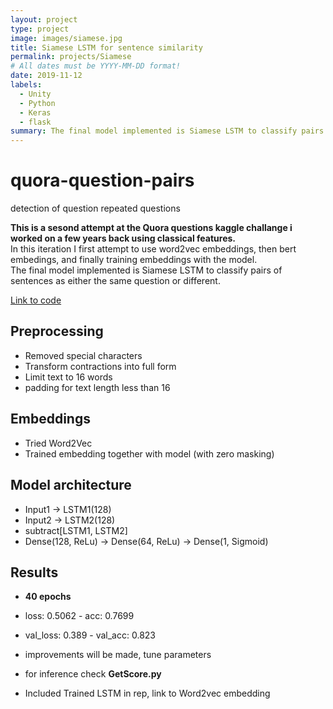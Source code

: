 ```yaml
---
layout: project
type: project
image: images/siamese.jpg
title: Siamese LSTM for sentence similarity
permalink: projects/Siamese
# All dates must be YYYY-MM-DD format!
date: 2019-11-12
labels:
  - Unity
  - Python
  - Keras
  - flask
summary: The final model implemented is Siamese LSTM to classify pairs of sentences as either the same question or different. the model is then used in a Unity VR app to help students improve on their presentation skills. This was for the ICS685 project.
---
```

# quora-question-pairs
detection of question repeated questions

__This is a sesond attempt at the Quora questions kaggle challange i worked on a few years back using classical features.__<br>
In this iteration I first attempt to use word2vec embeddings, then bert embedings, and finally training embeddings with the model.<br>
The final model implemented is Siamese LSTM to classify pairs of sentences as either the same question or different.<br>

[<i class="large github icon"></i>Link to code](https://github.com/DeepsMoseli/Siamese-LSTM-on-sentence-similarity)<br>

## Preprocessing
* Removed special characters
* Transform contractions into full form
* Limit text to 16 words
* padding for text length less than 16

## Embeddings
* Tried Word2Vec
* Trained embedding together with model (with zero masking) 

## Model architecture
* Input1 -> LSTM1(128)
* Input2 -> LSTM2(128)
* subtract[LSTM1, LSTM2]
* Dense(128, ReLu) -> Dense(64, ReLu) -> Dense(1, Sigmoid)

## Results
* __40 epochs__
* loss: 0.5062 - acc: 0.7699
* val_loss: 0.389 - val_acc: 0.823
* improvements will be made, tune parameters

* for inference check __GetScore.py__
* Included Trained LSTM in rep, link to Word2vec embedding


